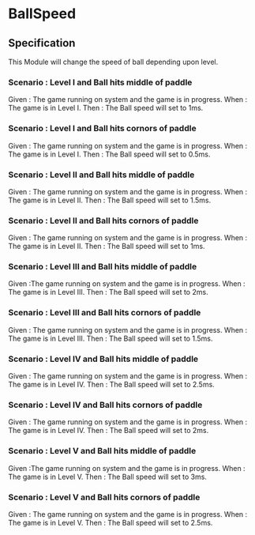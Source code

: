 # BallSpeed

## Specification

This Module will change the speed of ball depending upon level.

### Scenario : Level I and Ball hits middle of paddle

Given : The game running on system and the game is in progress.
When  : The game is in Level I.
Then  : The Ball speed will set to 1ms.

### Scenario : Level I and Ball hits cornors of paddle

Given : The game running on system and the game is in progress.
When  : The game is in Level I.
Then  : The Ball speed will set to 0.5ms.

### Scenario : Level II and Ball hits middle of paddle

Given : The game running on system and the game is in progress.
When  : The game is in Level II.
Then  : The Ball speed will set to 1.5ms.

### Scenario : Level II and Ball hits cornors of paddle

Given : The game running on system and the game is in progress.
When  : The game is in Level II.
Then  : The Ball speed will set to 1ms.

### Scenario : Level III and Ball hits middle of paddle

Given :The game running on system and the game is in progress.
When  : The game is in Level III.
Then  : The Ball speed will set to 2ms.

### Scenario : Level III and Ball hits cornors of paddle

Given : The game running on system and the game is in progress.
When  : The game is in Level III.
Then  : The Ball speed will set to 1.5ms.

### Scenario : Level IV and Ball hits middle of paddle

Given : The game running on system and the game is in progress.
When  : The game is in Level IV.
Then  : The Ball speed will set to 2.5ms.

### Scenario : Level IV and Ball hits cornors of paddle

Given : The game running on system and the game is in progress.
When  : The game is in Level IV.
Then  : The Ball speed will set to 2ms.

### Scenario : Level V and Ball hits middle of paddle

Given :The game running on system and the game is in progress.
When  : The game is in Level V.
Then  : The Ball speed will set to 3ms.

### Scenario : Level V and Ball hits cornors of paddle

Given : The game running on system and the game is in progress.
When  : The game is in Level V.
Then  : The Ball speed will set to 2.5ms.
